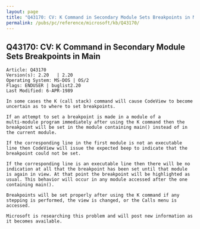 ```yaml
---
layout: page
title: "Q43170: CV: K Command in Secondary Module Sets Breakpoints in Main"
permalink: /pubs/pc/reference/microsoft/kb/Q43170/
---
```


## Q43170: CV: K Command in Secondary Module Sets Breakpoints in Main

	Article: Q43170
	Version(s): 2.20   | 2.20
	Operating System: MS-DOS | OS/2
	Flags: ENDUSER | buglist2.20
	Last Modified: 6-APR-1989
	
	In some cases the K (call stack) command will cause CodeView to become
	uncertain as to where to set breakpoints.
	
	If an attempt to set a breakpoint is made in a module of a
	multi-module program immediately after using the K command then the
	breakpoint will be set in the module containing main() instead of in
	the current module.
	
	If the corresponding line in the first module is not an executable
	line then CodeView will issue the expected beep to indicate that the
	breakpoint could not be set.
	
	If the corresponding line is an executable line then there will be no
	indication at all that the breakpoint has been set until that module
	is again in view. At that point the breakpoint will be highlighted as
	usual. This behavior will occur in any module accessed after the one
	containing main().
	
	Breakpoints will be set properly after using the K command if any
	stepping is performed, the view is changed, or the Calls menu is
	accessed.
	
	Microsoft is researching this problem and will post new information as
	it becomes available.
